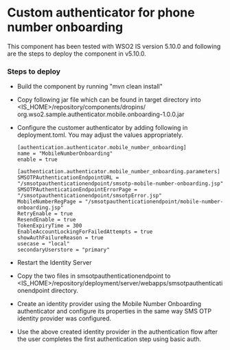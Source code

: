 # Custom authenticator for phone number onboarding

This component has been tested with WSO2 IS version 5.10.0 and following are the steps to deploy the component in v5.10.0.

### Steps to deploy
- Build the component by running "mvn clean install"
- Copy following jar file which can be found in target directory into <IS_HOME>/repository/components/dropins/
  org.wso2.sample.authenticator.mobile.onboarding-1.0.0.jar
- Configure the customer authenticator by adding following in deployment.toml. You may adjust the values appropriately.
    ```
  [authentication.authenticator.mobile_number_onboarding]
  name = "MobileNumberOnboarding"
  enable = true
  
  [authentication.authenticator.mobile_number_onboarding.parameters]
  SMSOTPAuthenticationEndpointURL = "/smsotpauthenticationendpoint/smsotp-mobile-number-onboarding.jsp"
  SMSOTPAuthenticationEndpointErrorPage = "/smsotpauthenticationendpoint/smsotpError.jsp"
  MobileNumberRegPage = "/smsotpauthenticationendpoint/mobile-number-onboarding.jsp"
  RetryEnable = true
  ResendEnable = true
  TokenExpiryTime = 300
  EnableAccountLockingForFailedAttempts = true
  showAuthFailureReason = true
  usecase = "local"
  secondaryUserstore = "primary"

    ```

- Restart the Identity Server
- Copy the two files in smsotpauthenticationendpoint to <IS_HOME>/repository/deployment/server/webapps/smsotpauthenticationendpoint directory.
- Create an identity provider using the Mobile Number Onboarding authenticator and configure its properties in the same way SMS OTP identity provider was configured.
- Use the above created identity provider in the authentication flow after the user completes the first authentication step using basic auth.
